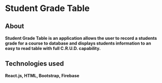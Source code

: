 # Student Grade Table

## About

#### Student Grade Table is an application allows the user to record a students grade for a course to database and displays students information to an easy to read table with full C.R.U.D. capability.

## Technologies used

#### React.js, HTML, Bootstrap, Firebase
